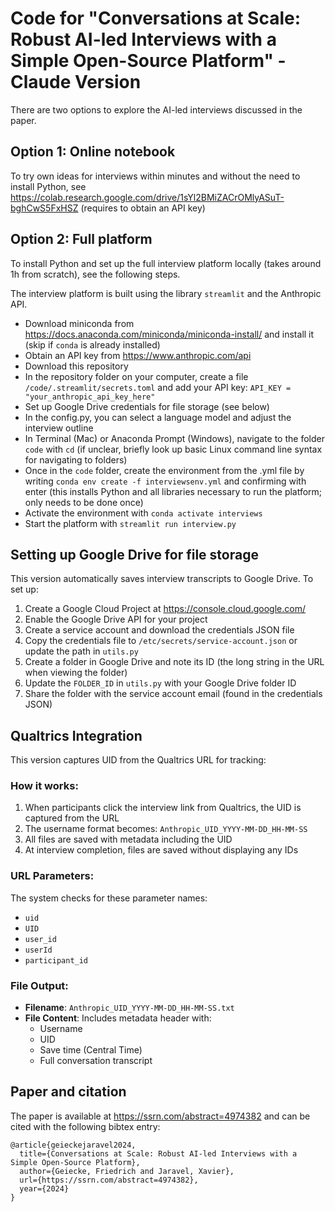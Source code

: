 # Code for "Conversations at Scale: Robust AI-led Interviews with a Simple Open-Source Platform" - Claude Version

There are two options to explore the AI-led interviews discussed in the paper.

## Option 1: Online notebook

To try own ideas for interviews within minutes and without the need to install Python, see https://colab.research.google.com/drive/1sYl2BMiZACrOMlyASuT-bghCwS5FxHSZ (requires to obtain an API key)

## Option 2: Full platform

To install Python and set up the full interview platform locally (takes around 1h from scratch), see the following steps.

The interview platform is built using the library `streamlit` and the Anthropic API.

- Download miniconda from https://docs.anaconda.com/miniconda/miniconda-install/ and install it (skip if `conda` is already installed)
- Obtain an API key from https://www.anthropic.com/api
- Download this repository
- In the repository folder on your computer, create a file `/code/.streamlit/secrets.toml` and add your API key: `API_KEY = "your_anthropic_api_key_here"`
- Set up Google Drive credentials for file storage (see below)
- In the config.py, you can select a language model and adjust the interview outline
- In Terminal (Mac) or Anaconda Prompt (Windows), navigate to the folder `code` with `cd` (if unclear, briefly look up basic Linux command line syntax for navigating to folders)
- Once in the `code` folder, create the environment from the .yml file by writing `conda env create -f interviewsenv.yml` and confirming with enter (this installs Python and all libraries necessary to run the platform; only needs to be done once)
- Activate the environment with `conda activate interviews`
- Start the platform with `streamlit run interview.py`

## Setting up Google Drive for file storage

This version automatically saves interview transcripts to Google Drive. To set up:

1. Create a Google Cloud Project at https://console.cloud.google.com/
2. Enable the Google Drive API for your project
3. Create a service account and download the credentials JSON file
4. Copy the credentials file to `/etc/secrets/service-account.json` or update the path in `utils.py`
5. Create a folder in Google Drive and note its ID (the long string in the URL when viewing the folder)
6. Update the `FOLDER_ID` in `utils.py` with your Google Drive folder ID
7. Share the folder with the service account email (found in the credentials JSON)

## Qualtrics Integration

This version captures UID from the Qualtrics URL for tracking:

### How it works:
1. When participants click the interview link from Qualtrics, the UID is captured from the URL
2. The username format becomes: `Anthropic_UID_YYYY-MM-DD_HH-MM-SS`
3. All files are saved with metadata including the UID
4. At interview completion, files are saved without displaying any IDs

### URL Parameters:
The system checks for these parameter names:
- `uid`
- `UID`
- `user_id`
- `userId`
- `participant_id`

### File Output:
- **Filename**: `Anthropic_UID_YYYY-MM-DD_HH-MM-SS.txt`
- **File Content**: Includes metadata header with:
  - Username
  - UID
  - Save time (Central Time)
  - Full conversation transcript

## Paper and citation

The paper is available at https://ssrn.com/abstract=4974382 and can be cited with the following bibtex entry:

```
@article{geieckejaravel2024,
  title={Conversations at Scale: Robust AI-led Interviews with a Simple Open-Source Platform},
  author={Geiecke, Friedrich and Jaravel, Xavier},
  url={https://ssrn.com/abstract=4974382},
  year={2024}
}
```
